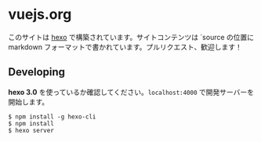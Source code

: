 # vuejs.org

このサイトは [hexo](http://zespia.tw/hexo) で構築されています。サイトコンテンツは `source の位置に markdown フォーマットで書かれています。プルリクエスト、歓迎します！

## Developing

**hexo 3.0** を使っているか確認してください。`localhost:4000` で開発サーバーを開始します。

```
$ npm install -g hexo-cli
$ npm install
$ hexo server
```
